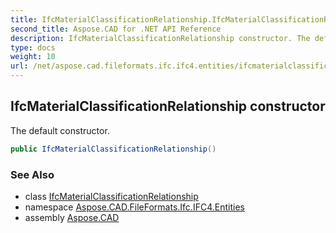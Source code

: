 ```yaml
---
title: IfcMaterialClassificationRelationship.IfcMaterialClassificationRelationship
second_title: Aspose.CAD for .NET API Reference
description: IfcMaterialClassificationRelationship constructor. The default constructor
type: docs
weight: 10
url: /net/aspose.cad.fileformats.ifc.ifc4.entities/ifcmaterialclassificationrelationship/ifcmaterialclassificationrelationship/
---
```

## IfcMaterialClassificationRelationship constructor

The default constructor.

```csharp
public IfcMaterialClassificationRelationship()
```

### See Also

* class [IfcMaterialClassificationRelationship](../)
* namespace [Aspose.CAD.FileFormats.Ifc.IFC4.Entities](../../ifcmaterialclassificationrelationship/)
* assembly [Aspose.CAD](../../../)



